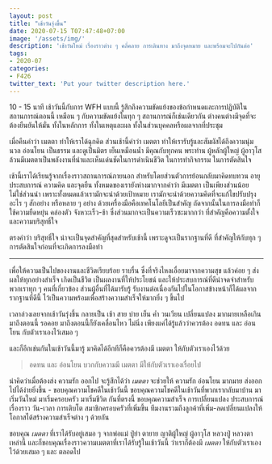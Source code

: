 ```yaml
---
layout: post
title: "เช้าวันรุ่งขึ้น"
date: 2020-07-15 T07:47:48+07:00
image: '/assets/img/'
description: 'เช้าวันใหม่ เรื่องราวต่าง ๆ คลี่คลาย การเดินทาง มาถึงจุดหมาย และพร้อมจะไปกันต่อ'
tags:
- 2020-07
categories:
- F426
twitter_text: 'Put your twitter description here.'
---
```

10 - 15 นาที เช้าวันนี้กับการ WFH แบบนี้ รู้สึกถึงความขัดแย้งของข้อกำหนดและการปฏิบัติในสถานการณ์ตอนนี้ เหมือน ๆ กับความขัดแย้งในทุก ๆ สถานการณ์ก็เช่นเดียวกัน ต่างคนต่างมีจุดที่จะต้องยืนยันให้มั่น ทั้งในหลักการ ทั้งในเหตุและผล ทั้งในส่วนบุคคลหรือผลจากที่ประชุม

เมื่อคืนคำว่า เมตตา ทำให้เราได้ฉุกคิด ส่วนเช้านี้คำว่า เมตตา ทำให้เรารับรู้และสัมผัสได้ถึงความนุ่มนวล อ่อนโยน เป็นธรรม และดูเป็นมิตร เย็นเหมือนน้ำ มีคุณกับทุกคน พระท่าน ผู้หลักผู้ใหญ่ ผู้อาวุโส ล้วนมีเมตตาเป็นพลังงานที่นำและเห็นเด่นชัดในการดำเนินชีวิต ในการทำกิจกรรม ในการตัดสินใจ

เช้านี้เราได้เรียนรู้จากเรื่องราวสถานการณ์ภายนอก สำหรับโดยส่วนตัวการย้อนกลับมาคิดทบทวน อายุ ประสบการณ์ ความคิด และจุดยืน ทั้งหมดของเรายังห่างมากจากคำว่า มีเมตตา เป็นเพียงส่วนน้อย ไม่ใช่ส่วนนำ เพราะทั้งหมดแล้วเรามักจะนำด้วยเป้าหมาย เรามักจะนำด้วยความคิดที่จะแก้ไขปรับปรุงอะไร ๆ สักอย่าง หรือหลาย ๆ อย่าง ด้วยเครื่องมือคือเทคโนโลยีเป็นสำคัญ ถัดจากนั้นในการลงมือทำก็ใช้ความยืดหยุ่น คล่องตัว จังหวะเร็ว-ช้า ซึ่งส่วนมากจะเป็นความเร็วซะมากกว่า ที่สำคัญคือความตั้งใจ และความบริสุทธิ์ใจ

ตรงคำว่า บริสุทธิ์ใจ น่าจะเป็นจุดสำคัญที่สุดสำหรับเช้านี้ เพราะดูจะเป็นรากฐานที่ดี ที่สำคัญให้กับทุก ๆ การตัดสินใจก่อนที่จะเกิดการลงมือทำ

---

เพื่อให้ความเป็นไปของงานและชีวิตเรียบร้อย ราบรื่น ซึ่งที่จริงไหลเอื่อยมาจากความสุข แล้วค่อย ๆ ส่งผลให้ทุกอย่างสำเร็จ เกิดเป็นชีวิต เป็นผลงานที่ให้ประโยชน์ และให้ประสบการณ์ที่ดีน่าจดจำสำหรับพวกเราทุก ๆ คนที่เกี่ยวข้อง ส่วนผู้อื่นที่ได้มารับรู้ รับงานต่อเนื่องกันไปในโอกาสข้างหน้าก็ได้ผลจากรากฐานที่ดีนี้ ไว้เป็นความพร้อมเพื่อสร้างความสำเร็จให้มากยิ่ง ๆ ขึ้นไป

เวลาล่วงเลยจากเช้าวันรุ่งขึ้น กลายเป็น เช้า สาย บ่าย เย็น ค่ำ วนเวียน เปลี่ยนแปลง มากมายเหลือเกิน มาถึงตอนนี้ รอคอย มาถึงตอนนี้ก็ยังเคลื่อนไหว ไม่นิ่ง เพียงแค่ได้รู้แล้วว่าควรต้อง อดทน และ อ่อนโยน กับตัวเราเองไว้เสมอ ๆ

และก็อีกเช่นกันในเช้าวันนี้มารู้ มาคิดได้อีกทีก็คือควรต้องมี เมตตา ให้กับตัวเราเองไว้ด้วย

> อดทน และ อ่อนโยน บวกกับความมี เมตตา มีให้กับตัวเราเองเรื่อยไป

น่าคิดว่าเมื่อต้องส่ง ความรัก ออกไป จะรู้สึกได้ว่า *เมตตา* จะช่วยให้ ความรัก อ่อนโยน มากมาย ส่งออกไปได้ง่ายยิ่งขึ้น - ขอบคุณความโชคดีในเช้าวันนี้ ขอบคุณความโชคดีในเช้าวันที่พวกเรากลับมาบ้าน มาเริ่มวันใหม่ มาเริ่มครอบครัว มาเริ่มชีวิต กันที่ตรงนี้ ขอบคุณความสำเร็จ การเปลี่ยนแปลง ประสบการณ์ เรื่องราว วัน-เวลา การเติบโต สมาชิกครอบครัวที่เพิ่มขึ้น ทีมงานรวมถึงลูกค้าที่เพิ่ม-ลดเปลี่ยนแปลงให้โอกาสได้สร้างความสำเร็จต่าง ๆ ด้วยกัน

ขอบคุณ *เมตตา* ที่เราได้รับอยู่เสมอ ๆ จากพ่อแม่ ปู่ย่า ตายาย ญาติผู้ใหญ่ ผู้อาวุโส หลวงปู่ หลวงตา เหล่านี้ และก็ขอบคุณเรื่องราวความเมตตาที่เราได้รับรู้ในเช้าวันนี้ ว่าเราก็ต้องมี *เมตตา* ให้กับตัวเราเองไว้ด้วยเสมอ ๆ และ ตลอดไป
